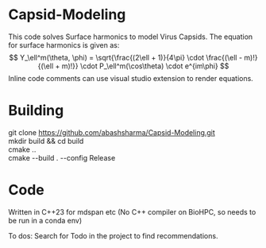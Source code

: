 # Capsid-Modeling
This code solves Surface harmonics to model Virus Capsids. The equation for surface harmonics is given as:\
$$
Y_\ell^m(\theta, \phi) = \sqrt{\frac{(2\ell + 1)}{4\pi} \cdot \frac{(\ell - m)!}{(\ell + m)!}} \cdot P_\ell^m(\cos\theta) \cdot e^{im\phi}
$$
Inline code comments can use visual studio extension to render equations.

# Building

git clone https://github.com/abashsharma/Capsid-Modeling.git \
mkdir build && cd build \
cmake .. \
cmake --build . --config Release

# Code
Written in C++23 for mdspan etc
(No C++ compiler on BioHPC, so needs to be run in a conda env)

To dos: Search for Todo in the project to find recommendations.
